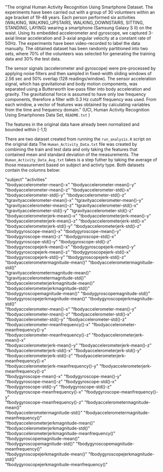 "The original Human Activity Recognition Using Smartphone Dataset. The experiments have been carried out with a group of 30 volunteers within an age bracket of 19-48 years. Each person performed six activities (WALKING, WALKING_UPSTAIRS, WALKING_DOWNSTAIRS, SITTING, STANDING, LAYING) wearing a smartphone (Samsung Galaxy S II) on the waist. Using its embedded accelerometer and gyroscope, we captured 3-axial linear acceleration and 3-axial angular velocity at a constant rate of 50Hz. The experiments have been video-recorded to label the data manually. The obtained dataset has been randomly partitioned into two sets, where 70% of the volunteers was selected for generating the training data and 30% the test data. 

The sensor signals (accelerometer and gyroscope) were pre-processed by applying noise filters and then sampled in fixed-width sliding windows of 2.56 sec and 50% overlap (128 readings/window). The sensor acceleration signal, which has gravitational and body motion components, was separated using a Butterworth low-pass filter into body acceleration and gravity. The gravitational force is assumed to have only low frequency components, therefore a filter with 0.3 Hz cutoff frequency was used. From each window, a vector of features was obtained by calculating variables from the time and frequency domain." (UCI, Human Activity Recognition Using Smartphones Data Set, `README.txt` )

The features in the original data have already been normalized and bounded within [-1,1]

There are two dataset created from running the `run_analysis.R` script on the original data The `Human_Activity_Data.txt` file was created by combining the train and test data and only taking the features that contained mean and standard deviation of the measurements. The `Human_Activity_Data_Avg.txt` takes is a step futher by taking the average of those measurement based on subject and activty type. Both datasets contain the columns below:


"subject"                                         "activities"                                     
"tbodyaccelerometer-mean()-x"                     "tbodyaccelerometer-mean()-y"                    
"tbodyaccelerometer-mean()-z"                     "tbodyaccelerometer-std()-x"                     
"tbodyaccelerometer-std()-y"                      "tbodyaccelerometer-std()-z"                     
"tgravityaccelerometer-mean()-x"                  "tgravityaccelerometer-mean()-y"                 
"tgravityaccelerometer-mean()-z"                  "tgravityaccelerometer-std()-x"                  
"tgravityaccelerometer-std()-y"                   "tgravityaccelerometer-std()-z"                  
"tbodyaccelerometerjerk-mean()-x"                 "tbodyaccelerometerjerk-mean()-y"                
"tbodyaccelerometerjerk-mean()-z"                 "tbodyaccelerometerjerk-std()-x"                 
"tbodyaccelerometerjerk-std()-y"                  "tbodyaccelerometerjerk-std()-z"                 
"tbodygyroscope-mean()-x"                         "tbodygyroscope-mean()-y"                        
"tbodygyroscope-mean()-z"                         "tbodygyroscope-std()-x"                         
"tbodygyroscope-std()-y"                          "tbodygyroscope-std()-z"                         
"tbodygyroscopejerk-mean()-x"                     "tbodygyroscopejerk-mean()-y"                    
"tbodygyroscopejerk-mean()-z"                     "tbodygyroscopejerk-std()-x"                     
"tbodygyroscopejerk-std()-y"                      "tbodygyroscopejerk-std()-z"                     
"tbodyaccelerometermagnitude-mean()"              "tbodyaccelerometermagnitude-std()"              
"tgravityaccelerometermagnitude-mean()"           "tgravityaccelerometermagnitude-std()"           
"tbodyaccelerometerjerkmagnitude-mean()"          "tbodyaccelerometerjerkmagnitude-std()"          
"tbodygyroscopemagnitude-mean()"                  "tbodygyroscopemagnitude-std()"                  
"tbodygyroscopejerkmagnitude-mean()"              "tbodygyroscopejerkmagnitude-std()"              
"fbodyaccelerometer-mean()-x"                     "fbodyaccelerometer-mean()-y"                    
"fbodyaccelerometer-mean()-z"                     "fbodyaccelerometer-std()-x"                     
"fbodyaccelerometer-std()-y"                      "fbodyaccelerometer-std()-z"                     
"fbodyaccelerometer-meanfrequency()-x"            "fbodyaccelerometer-meanfrequency()-y"           
"fbodyaccelerometer-meanfrequency()-z"            "fbodyaccelerometerjerk-mean()-x"                
"fbodyaccelerometerjerk-mean()-y"                 "fbodyaccelerometerjerk-mean()-z"                
"fbodyaccelerometerjerk-std()-x"                  "fbodyaccelerometerjerk-std()-y"                 
"fbodyaccelerometerjerk-std()-z"                  "fbodyaccelerometerjerk-meanfrequency()-x"       
"fbodyaccelerometerjerk-meanfrequency()-y"        "fbodyaccelerometerjerk-meanfrequency()-z"       
"fbodygyroscope-mean()-x"                         "fbodygyroscope-mean()-y"                        
"fbodygyroscope-mean()-z"                         "fbodygyroscope-std()-x"                         
"fbodygyroscope-std()-y"                          "fbodygyroscope-std()-z"                         
"fbodygyroscope-meanfrequency()-x"                "fbodygyroscope-meanfrequency()-y"               
"fbodygyroscope-meanfrequency()-z"                "fbodyaccelerometermagnitude-mean()"             
"fbodyaccelerometermagnitude-std()"               "fbodyaccelerometermagnitude-meanfrequency()"    
"fbodyaccelerometerjerkmagnitude-mean()"          "fbodyaccelerometerjerkmagnitude-std()"          
"fbodyaccelerometerjerkmagnitude-meanfrequency()" "fbodygyroscopemagnitude-mean()"                 
"fbodygyroscopemagnitude-std()"                   "fbodygyroscopemagnitude-meanfrequency()"        
"fbodygyroscopejerkmagnitude-mean()"              "fbodygyroscopejerkmagnitude-std()"              
"fbodygyroscopejerkmagnitude-meanfrequency()" 
